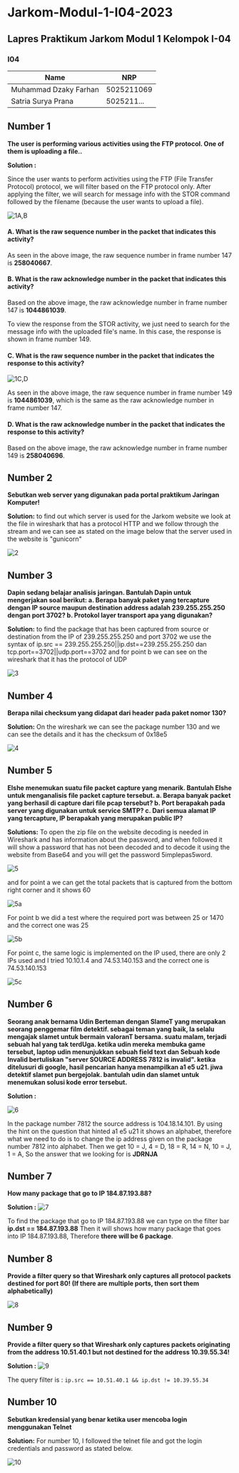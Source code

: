 # Jarkom-Modul-1-I04-2023
## **Lapres Praktikum Jarkom Modul 1 Kelompok I-04**
### **I04**
|**Name**|**NRP**|
|--------|-------|
|Muhammad Dzaky Farhan       |5025211069|
|Satria Surya Prana          |5025211...|

## **Number 1**
**The user is performing various activities using the FTP protocol. One of them is uploading a file..**

**Solution :**

Since the user wants to perform activities using the FTP (File Transfer Protocol) protocol, we will filter based on the FTP protocol only. After applying the filter, we will search for message info with the STOR command followed by the filename (because the user wants to upload a file).

![1A,B](https://github.com/idzakyfarhan/Jarkom-Modul-1-I04-2023/blob/main/IMG/Nomor%201ab.png)

#### A. What is the raw sequence number in the packet that indicates this activity?

As seen in the above image, the raw sequence number in frame number 147 is **258040667**.

#### B. What is the raw acknowledge number in the packet that indicates this activity?

Based on the above image, the raw acknowledge number in frame number 147 is **1044861039**.

To view the response from the STOR activity, we just need to search for the message info with the uploaded file's name. In this case, the response is shown in frame number 149.

#### C. What is the raw sequence number in the packet that indicates the response to this activity?


![1C,D](https://github.com/idzakyfarhan/Jarkom-Modul-1-I04-2023/blob/main/IMG/nomor%201cd.png)

As seen in the above image, the raw sequence number in frame number 149 is **1044861039**, which is the same as the raw acknowledge number in frame number 147.

#### D. What is the raw acknowledge number in the packet that indicates the response to this activity?

Based on the above image, the raw acknowledge number in frame number 149 is **258040696**.

## **Number 2**
**Sebutkan web server yang digunakan pada portal praktikum Jaringan Komputer!**

**Solution:**
to find out which server is used for the Jarkom website we look at the file in wireshark that has a protocol HTTP and we follow through the stream and we can see as stated on the image below that the server used in the website is "gunicorn"

![2](https://github.com/idzakyfarhan/Jarkom-Modul-1-I04-2023/blob/main/IMG/Screenshot%202023-09-22%20at%2018.33.48.png)

## **Number 3**
**Dapin sedang belajar analisis jaringan. Bantulah Dapin untuk mengerjakan soal berikut:
a. Berapa banyak paket yang tercapture dengan IP source maupun destination address adalah 239.255.255.250 dengan port 3702?
b. Protokol layer transport apa yang digunakan?**

**Solution:**
to find the package that has been captured from source or destination from the IP of 239.255.255.250 and port 3702 we use the syntax of ip.src == 239.255.255.250||ip.dst==239.255.255.250 dan tcp.port==3702||udp.port==3702 and for point b we can see on the wireshark that it has the protocol of UDP

![3](https://github.com/idzakyfarhan/Jarkom-Modul-1-I04-2023/blob/main/IMG/Screenshot%202023-09-22%20at%2018.46.49.png)

## **Number 4**
**Berapa nilai checksum yang didapat dari header pada paket nomor 130?**

**Solution:**
On the wireshark we can see the package number 130 and we can see the details and it has the checksum of 0x18e5

![4](https://github.com/idzakyfarhan/Jarkom-Modul-1-I04-2023/blob/main/IMG/Screenshot%202023-09-22%20at%2018.51.22.png)

## **Number 5**
**Elshe menemukan suatu file packet capture yang menarik. Bantulah Elshe untuk menganalisis file packet capture tersebut.
a. Berapa banyak packet yang berhasil di capture dari file pcap tersebut?
b. Port berapakah pada server yang digunakan untuk service SMTP?
c. Dari semua alamat IP yang tercapture, IP berapakah yang merupakan public IP?**

**Solutions:**
To open the zip file on the website decoding is needed in Wireshark and has information about the password, and when followed it will show a password that has not been decoded and to decode it using the website from Base64 and you will get the password 5implepas5word.

![5](https://github.com/idzakyfarhan/Jarkom-Modul-1-I04-2023/blob/main/IMG/Screenshot%202023-09-22%20at%2018.58.19.png)

and for point a we can get the total packets that is captured from the bottom right corner and it shows 60

![5a](https://github.com/idzakyfarhan/Jarkom-Modul-1-I04-2023/blob/main/IMG/Screenshot%202023-09-22%20at%2019.02.47.png)

For point b we did a test where the required port was between 25 or 1470 and the correct one was 25

![5b](https://github.com/idzakyfarhan/Jarkom-Modul-1-I04-2023/blob/main/IMG/Screenshot%202023-09-22%20at%2019.04.55.png)

For point c, the same logic is implemented on the IP used, there are only 2 IPs used and I tried 10.10.1.4 and 74.53.140.153 and the correct one is 74.53.140.153

![5c](https://github.com/idzakyfarhan/Jarkom-Modul-1-I04-2023/blob/main/IMG/Screenshot%202023-09-22%20at%2019.07.09.png)

## **Number 6**
**Seorang anak bernama Udin Berteman dengan SlameT yang merupakan seorang penggemar film detektif. sebagai teman yang baik, Ia selalu mengajak slamet untuk bermain valoranT bersama. suatu malam, terjadi sebuah hal yang tak terdUga. ketika udin mereka membuka game tersebut, laptop udin menunjukkan sebuah field text dan Sebuah kode Invalid bertuliskan "server SOURCE ADDRESS 7812 is invalid". ketika ditelusuri di google, hasil pencarian hanya menampilkan a1 e5 u21. jiwa detektif slamet pun bergejolak. bantulah udin dan slamet untuk menemukan solusi kode error tersebut.**

**Solution :**

![6](https://github.com/idzakyfarhan/Jarkom-Modul-1-I04-2023/blob/main/IMG/nomor%206.png)


In the package number 7812 the source address is 104.18.14.101. By using the hint on the question that hinted a1 e5 u21 it shows an alphabet, therefore what we need to do is to change the ip address given on the package number 7812 into alphabet. Then we get 10 = J, 4 = D, 18 = R, 14 = N, 10 = J, 1 = A, So the answer that we looking for is **JDRNJA**

## **Number 7**
**How many package that go to IP 184.87.193.88?**

**Solution :**
![7](https://github.com/idzakyfarhan/Jarkom-Modul-1-I04-2023/blob/main/IMG/nomor%207.png)


To find the package that go to IP 184.87.193.88 we can type on the filter bar **ip.dst == 184.87.193.88** Then it will shows how many package that goes into IP 184.87.193.88, Therefore **there will be 6 package**.

## **Number 8**

**Provide a filter query so that Wireshark only captures all protocol packets destined for port 80! (If there are multiple ports, then sort them alphabetically)**

![8](https://github.com/idzakyfarhan/Jarkom-Modul-1-I04-2023/blob/main/IMG/nomor%208.png)


## **Number 9**
**Provide a filter query so that Wireshark only captures packets originating from the address 10.51.40.1 but not destined for the address 10.39.55.34!**

**Solution :**
![9](https://github.com/idzakyfarhan/Jarkom-Modul-1-I04-2023/blob/main/IMG/nomor%209.png)

The query filter is : ```ip.src == 10.51.40.1 && ip.dst != 10.39.55.34```

## **Number 10**
**Sebutkan kredensial yang benar ketika user mencoba login menggunakan Telnet**

**Solution:**
For number 10, I followed the telnet file and got the login credentials and password as stated below.

![10](https://github.com/idzakyfarhan/Jarkom-Modul-1-I04-2023/blob/main/IMG/Screenshot%202023-09-22%20at%2019.10.50.png)









